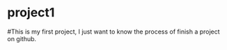 # project1
#This is my first project, I just want to know the process of finish a project on github.
